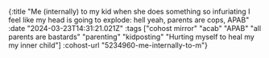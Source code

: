 {:title "Me (internally) to my kid when she does something so infuriating I feel like my head is going to explode: hell yeah, parents are cops, APAB"
 :date "2024-03-23T14:31:21.021Z"
 :tags ["cohost mirror" "acab" "APAB" "all parents are bastards" "parenting" "kidposting" "Hurting myself to heal my my inner child"]
 :cohost-url "5234960-me-internally-to-m"}
